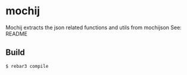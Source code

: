 mochij
=====

Mochij extracts the json related functions and utils from mochijson
See: README

Build
-----

    $ rebar3 compile
